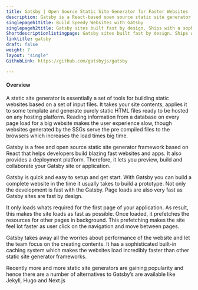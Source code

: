 ```yaml
---
title: Gatsby | Open Source Static Site Generator for Faster Websites
description: Gatsby is a React-based open source static site generator. Built for Performance, scalability and security. Collaborate, build and deploy faster with Gatsby
singlepageh1title: Build Speedy Websites with Gatsby
singlepageh2title: Gatsby sites built fast by design. Ships with a sophisticated caching system which loads websites much faster.
Shortdescriptionlistingpage: Gatsby sites built fast by design. Ships with a sophisticated caching system which loads websites much faster.
linktitle: gatsby
draft: false
weight: 7
layout: "single"
GithubLink: https://github.com/gatsbyjs/gatsby

---
```


#### Overview

A static site generator is essentially a set of tools for building static websites based on a set of input files. It takes your site contents, applies it to some template and generate purely static HTML files ready to be hosted on any hosting platform. Reading information from a database on every page load for a big website makes the user experience slow, though websites generated by the SSGs serve the pre compiled files to the browsers which increases the load times big time.

Gatsby is a free and open source static site generator framework based on React that helps developers build blazing fast websites and apps. It also provides a deployment platform. Therefore, it lets you preview, build and collaborate your Gatsby site or application.

Gatsby is quick and easy to setup and get start. With Gatsby you can build a complete website in the time it usually takes to build a prototype. Not only the development is fast with the Gatsby. Page loads are also very fast as Gatsby sites are fast by design.

It only loads whats required for the first page of your application. As result, this makes the site loads as fast as possible. Once loaded, it prefetches the resources for other pages in background. This prefetching makes the site feel lot faster as user click on the navigation and move between pages.

Gatsby takes away all the worries about performance of the website and let the team focus on the creating contents. It has a sophisticated built-in caching system which makes the websites load incredibly faster than other static site generator frameworks.

Recently more and more static site generators are gaining popularity and hence there are a number of alternatives to Gatsby’s are available like Jekyll, Hugo and Next.js